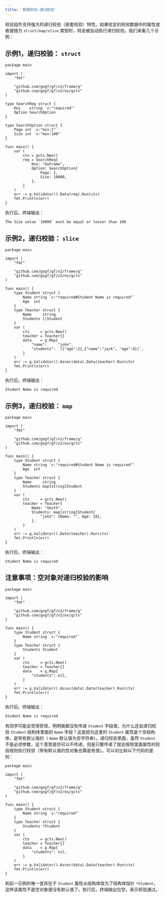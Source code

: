 ```yaml
---
title: '数据校验-递归校验'
---
```


校验组件支持强大的递归校验（嵌套校验）特性。如果给定的校验数据中的属性或者键值为 `struct/map/slice` 类型时，将会被自动执行递归校验。我们来看几个示例：

## 示例1，递归校验： `struct`

```
package main

import (
	"fmt"

	"github.com/gogf/gf/v2/frame/g"
	"github.com/gogf/gf/v2/os/gctx"
)

type SearchReq struct {
	Key    string `v:"required"`
	Option SearchOption
}

type SearchOption struct {
	Page int `v:"min:1"`
	Size int `v:"max:100"`
}

func main() {
	var (
		ctx = gctx.New()
		req = SearchReq{
			Key: "GoFrame",
			Option: SearchOption{
				Page: 1,
				Size: 10000,
			},
		}
	)
	err := g.Validator().Data(req).Run(ctx)
	fmt.Println(err)
}
```

执行后，终端输出：

```
The Size value `10000` must be equal or lesser than 100
```

## 示例2，递归校验： `slice`

```
package main

import (
	"fmt"

	"github.com/gogf/gf/v2/frame/g"
	"github.com/gogf/gf/v2/os/gctx"
)

func main() {
	type Student struct {
		Name string `v:"required#Student Name is required"`
		Age  int
	}
	type Teacher struct {
		Name     string
		Students []Student
	}
	var (
		ctx     = gctx.New()
		teacher = Teacher{}
		data    = g.Map{
			"name":     "john",
			"students": `[{"age":2},{"name":"jack", "age":4}]`,
		}
	)
	err := g.Validator().Assoc(data).Data(teacher).Run(ctx)
	fmt.Println(err)
}
```

执行后，终端输出：

```
Student Name is required
```

## 示例3，递归校验： `map`

```
package main

import (
	"fmt"

	"github.com/gogf/gf/v2/frame/g"
	"github.com/gogf/gf/v2/os/gctx"
)

func main() {
	type Student struct {
		Name string `v:"required#Student Name is required"`
		Age  int
	}
	type Teacher struct {
		Name     string
		Students map[string]Student
	}
	var (
		ctx     = gctx.New()
		teacher = Teacher{
			Name: "Smith",
			Students: map[string]Student{
				"john": {Name: "", Age: 18},
			},
		}
	)
	err := g.Validator().Data(teacher).Run(ctx)
	fmt.Println(err)
}
```

执行后，终端输出：

```
Student Name is required
```

## 注意事项：空对象对递归校验的影响

```
package main

import (
	"fmt"

	"github.com/gogf/gf/v2/frame/g"
	"github.com/gogf/gf/v2/os/gctx"
)

func main() {
	type Student struct {
		Name string `v:"required"`
	}
	type Teacher struct {
		Students Student
	}
	var (
		ctx     = gctx.New()
		teacher = Teacher{}
		data    = g.Map{
			"students": nil,
		}
	)
	err := g.Validator().Assoc(data).Data(teacher).Run(ctx)
	fmt.Println(err)
}
```

执行后，终端输出：

```
Student Name is required
```

有同学可能会觉得奇怪，明明我都没有传递 `Student` 字段值，为什么还会递归校验 `Student` 结构体里面的 `Name` 字段？这是因为这里的 `Student` 属性是个空结构体，是带有默认值的（ `Name` 默认值为空字符串）。递归校验里面，虽然 `Student` 不是必须参数，这个意思是你可以不传递，但是只要传递了就会按照里面属性的校验规则执行校验（带有默认值的空对象也算是有值）。可以对比和以下代码的差别：

```
package main

import (
	"fmt"

	"github.com/gogf/gf/v2/frame/g"
	"github.com/gogf/gf/v2/os/gctx"
)

func main() {
	type Student struct {
		Name string `v:"required"`
	}
	type Teacher struct {
		Students *Student
	}
	var (
		ctx     = gctx.New()
		teacher = Teacher{}
		data    = g.Map{
			"students": nil,
		}
	)
	err := g.Validator().Assoc(data).Data(teacher).Run(ctx)
	fmt.Println(err)
}
```

和前一示例的唯一差异在于 `Student` 属性从结构体改为了结构体指针 `*Student`，这样该属性不是空对象便没有默认值了。执行后，终端输出位空，表示校验通过。